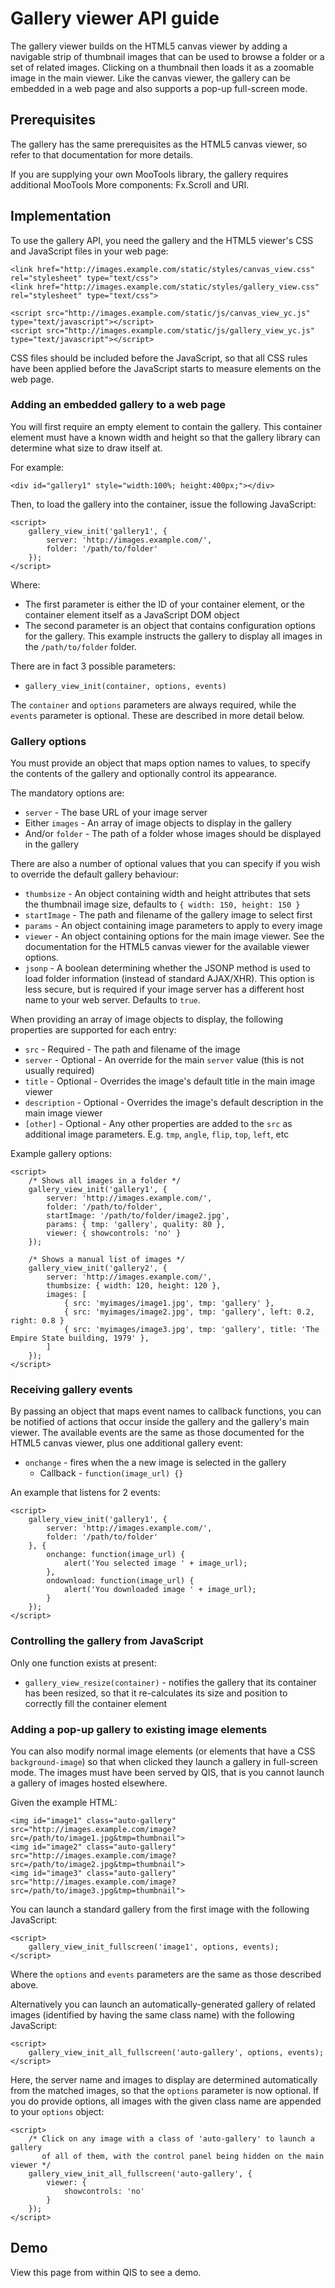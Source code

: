 # Gallery viewer API guide

The gallery viewer builds on the HTML5 canvas viewer by adding a navigable strip of thumbnail
images that can be used to browse a folder or a set of related images. Clicking on a thumbnail
then loads it as a zoomable image in the main viewer. Like the canvas viewer, the gallery can
be embedded in a web page and also supports a pop-up full-screen mode.

## Prerequisites

The gallery has the same prerequisites as the HTML5 canvas viewer, so refer to that
documentation for more details.

If you are supplying your own MooTools library, the gallery requires additional MooTools More
components: Fx.Scroll and URI.

## Implementation

To use the gallery API, you need the gallery and the HTML5 viewer's CSS and JavaScript files
in your web page:

	<link href="http://images.example.com/static/styles/canvas_view.css" rel="stylesheet" type="text/css">
	<link href="http://images.example.com/static/styles/gallery_view.css" rel="stylesheet" type="text/css">
	
	<script src="http://images.example.com/static/js/canvas_view_yc.js" type="text/javascript"></script>
	<script src="http://images.example.com/static/js/gallery_view_yc.js" type="text/javascript"></script>

CSS files should be included before the JavaScript, so that all CSS rules have been applied
before the JavaScript starts to measure elements on the web page.

### Adding an embedded gallery to a web page

You will first require an empty element to contain the gallery. This container element must
have a known width and height so that the gallery library can determine what size to draw itself
at.

For example:

	<div id="gallery1" style="width:100%; height:400px;"></div>

Then, to load the gallery into the container, issue the following JavaScript:

	<script>
		gallery_view_init('gallery1', {
			server: 'http://images.example.com/',
			folder: '/path/to/folder'
		});
	</script>

Where:

* The first parameter is either the ID of your container element, or the container element itself
  as a JavaScript DOM object
* The second parameter is an object that contains configuration options for the gallery.
  This example instructs the gallery to display all images in the `/path/to/folder` folder.

There are in fact 3 possible parameters:

* `gallery_view_init(container, options, events)`

The `container` and `options` parameters are always required, while the `events` parameter is
optional. These are described in more detail below.

### Gallery options

You must provide an object that maps option names to values, to specify the contents of the
gallery and optionally control its appearance.

The mandatory options are:

* `server` - The base URL of your image server
* Either `images` - An array of image objects to display in the gallery
* And/or `folder` - The path of a folder whose images should be displayed in the gallery

There are also a number of optional values that you can specify if you wish to override the
default gallery behaviour:

* `thumbsize` - An object containing width and height attributes that sets the
  thumbnail image size, defaults to `{ width: 150, height: 150 }`
* `startImage` - The path and filename of the gallery image to select first
* `params` - An object containing image parameters to apply to every image
* `viewer` - An object containing options for the main image viewer. See the documentation
  for the HTML5 canvas viewer for the available viewer options.
* `jsonp` - A boolean determining whether the JSONP method is used to load folder information
  (instead of standard AJAX/XHR). This option is less secure, but is required if your image
  server has a different host name to your web server. Defaults to `true`.

When providing an array of image objects to display, the following properties are supported for
each entry:

* `src` - Required - The path and filename of the image
* `server` - Optional - An override for the main `server` value (this is not usually required)
* `title` - Optional - Overrides the image's default title in the main image viewer
* `description` - Optional - Overrides the image's default description in the main image viewer
* `[other]` - Optional - Any other properties are added to the `src` as additional image
  parameters. E.g. `tmp`, `angle`, `flip`, `top`, `left`, etc

Example gallery options:

	<script>
		/* Shows all images in a folder */
		gallery_view_init('gallery1', {
			server: 'http://images.example.com/',
			folder: '/path/to/folder',
			startImage: '/path/to/folder/image2.jpg',
			params: { tmp: 'gallery', quality: 80 },
			viewer: { showcontrols: 'no' }			
		});
	
		/* Shows a manual list of images */
		gallery_view_init('gallery2', {
			server: 'http://images.example.com/',
			thumbsize: { width: 120, height: 120 },
			images: [
				{ src: 'myimages/image1.jpg', tmp: 'gallery' },
				{ src: 'myimages/image2.jpg', tmp: 'gallery', left: 0.2, right: 0.8 }
				{ src: 'myimages/image3.jpg', tmp: 'gallery', title: 'The Empire State building, 1979' },
			]
		});
	</script>

### Receiving gallery events

By passing an object that maps event names to callback functions, you can be notified of actions
that occur inside the gallery and the gallery's main viewer. The available events are the same
as those documented for the HTML5 canvas viewer, plus one additional gallery event:

* `onchange` - fires when the a new image is selected in the gallery
	* Callback - `function(image_url) {}`

An example that listens for 2 events:

	<script>
		gallery_view_init('gallery1', {
			server: 'http://images.example.com/',
			folder: '/path/to/folder'
		}, {
			onchange: function(image_url) {
				alert('You selected image ' + image_url);
			},
			ondownload: function(image_url) {
				alert('You downloaded image ' + image_url);
			}
		});
	</script>

### Controlling the gallery from JavaScript

Only one function exists at present:

* `gallery_view_resize(container)` - notifies the gallery that its container has been resized,
  so that it re-calculates its size and position to correctly fill the container element

### Adding a pop-up gallery to existing image elements

You can also modify normal image elements (or elements that have a CSS `background-image`)
so that when clicked they launch a gallery in full-screen mode. The images must have
been served by QIS, that is you cannot launch a gallery of images hosted elsewhere.

Given the example HTML:

	<img id="image1" class="auto-gallery" src="http://images.example.com/image?src=/path/to/image1.jpg&tmp=thumbnail">
	<img id="image2" class="auto-gallery" src="http://images.example.com/image?src=/path/to/image2.jpg&tmp=thumbnail">
	<img id="image3" class="auto-gallery" src="http://images.example.com/image?src=/path/to/image3.jpg&tmp=thumbnail">

You can launch a standard gallery from the first image with the following JavaScript:

	<script>
		gallery_view_init_fullscreen('image1', options, events);
	</script>

Where the `options` and `events` parameters are the same as those described above.

Alternatively you can launch an automatically-generated gallery of related images
(identified by having the same class name) with the following JavaScript:

	<script>
		gallery_view_init_all_fullscreen('auto-gallery', options, events);
	</script>

Here, the server name and images to display are determined automatically from the matched images,
so that the `options` parameter is now optional. If you do provide options, all images with
the given class name are appended to your `options` object:

	<script>
		/* Click on any image with a class of 'auto-gallery' to launch a gallery
		   of all of them, with the control panel being hidden on the main viewer */
		gallery_view_init_all_fullscreen('auto-gallery', {
			viewer: {
				showcontrols: 'no'
			}
		});
	</script>

## Demo

View this page from within QIS to see a demo.
